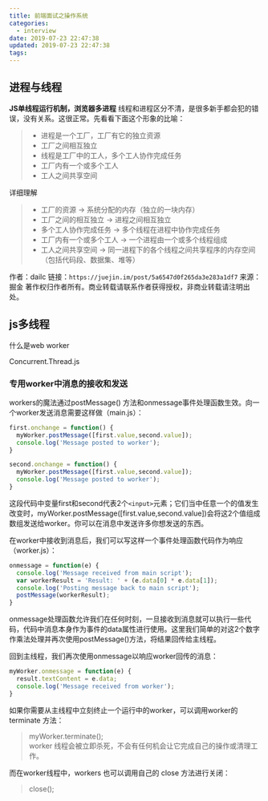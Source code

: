 ```yaml
---
title: 前端面试之操作系统
categories:
  - interview
date: 2019-07-23 22:47:38
updated: 2019-07-23 22:47:38
tags:
---
```

## 进程与线程

**JS单线程运行机制，浏览器多进程**
线程和进程区分不清，是很多新手都会犯的错误，没有关系。这很正常。先看看下面这个形象的比喻：

>- 进程是一个工厂，工厂有它的独立资源
>- 工厂之间相互独立
>- 线程是工厂中的工人，多个工人协作完成任务
>- 工厂内有一个或多个工人
>- 工人之间共享空间

详细理解

>- 工厂的资源 -> 系统分配的内存（独立的一块内存）
>- 工厂之间的相互独立 -> 进程之间相互独立
>- 多个工人协作完成任务 -> 多个线程在进程中协作完成任务
>- 工厂内有一个或多个工人 -> 一个进程由一个或多个线程组成
>- 工人之间共享空间 -> 同一进程下的各个线程之间共享程序的内存空间（包括代码段、数据集、堆等）

作者：dailc
链接：`https://juejin.im/post/5a6547d0f265da3e283a1df7`
来源：掘金
著作权归作者所有。商业转载请联系作者获得授权，非商业转载请注明出处。

## js多线程

什么是web worker

Concurrent.Thread.js

### 专用worker中消息的接收和发送

workers的魔法通过postMessage() 方法和onmessage事件处理函数生效。向一个worker发送消息需要这样做（main.js）：

```js
first.onchange = function() {
  myWorker.postMessage([first.value,second.value]);
  console.log('Message posted to worker');
}

second.onchange = function() {
  myWorker.postMessage([first.value,second.value]);
  console.log('Message posted to worker');
}
```

这段代码中变量first和second代表2个`<input>`元素；它们当中任意一个的值发生改变时，myWorker.postMessage([first.value,second.value])会将这2个值组成数组发送给worker。你可以在消息中发送许多你想发送的东西。

在worker中接收到消息后，我们可以写这样一个事件处理函数代码作为响应（worker.js）：

```js
onmessage = function(e) {
  console.log('Message received from main script');
  var workerResult = 'Result: ' + (e.data[0] * e.data[1]);
  console.log('Posting message back to main script');
  postMessage(workerResult);
}
```

onmessage处理函数允许我们在任何时刻，一旦接收到消息就可以执行一些代码，代码中消息本身作为事件的data属性进行使用。这里我们简单的对这2个数字作乘法处理并再次使用postMessage()方法，将结果回传给主线程。

回到主线程，我们再次使用onmessage以响应worker回传的消息：

```js
myWorker.onmessage = function(e) {
  result.textContent = e.data;
  console.log('Message received from worker');
}
```

如果你需要从主线程中立刻终止一个运行中的worker，可以调用worker的terminate 方法：

> myWorker.terminate();  
worker 线程会被立即杀死，不会有任何机会让它完成自己的操作或清理工作。

而在worker线程中，workers 也可以调用自己的 close  方法进行关闭：

> close();
